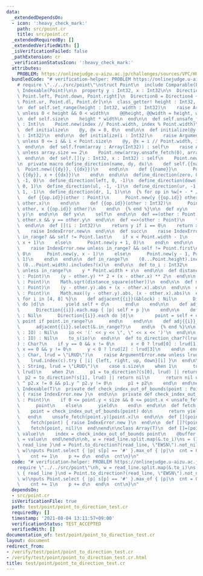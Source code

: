 ```yaml
---
data:
  _extendedDependsOn:
  - icon: ':heavy_check_mark:'
    path: src/point.cr
    title: src/point.cr
  _extendedRequiredBy: []
  _extendedVerifiedWith: []
  _isVerificationFailed: false
  _pathExtension: cr
  _verificationStatusIcon: ':heavy_check_mark:'
  attributes:
    PROBLEM: https://onlinejudge.u-aizu.ac.jp/challenges/sources/VPC/HUPC/3185
  bundledCode: "# verification-helper: PROBLEM https://onlinejudge.u-aizu.ac.jp/challenges/sources/VPC/HUPC/3185\n\
    # require \"../../src/point\"\nstruct Point\n  include Comparable(Point)\n  extend\
    \ Indexable(Point)\n\n  property y : Int32, x : Int32\n\n  Direction4 = [Point.up,\
    \ Point.left, Point.down, Point.right]\n  Direction8 = Direction4 + [Point.ul,\
    \ Point.ur, Point.dl, Point.dr]\n\n  class_getter! height : Int32, width : Int32\n\
    \n  def self.set_range(height : Int32, width : Int32)\n    raise ArgumentError.new\
    \ unless 0 < height && 0 < width\n    @@height, @@width = height, width\n  end\n\
    \n  def self.size\n    height * width\n  end\n\n  def self.unsafe_fetch(index\
    \ : Int)\n    Point.new(index // Point.width, index % Point.width)\n  end\n\n\
    \  def initialize\n    @y, @x = 0, 0\n  end\n\n  def initialize(@y : Int32, @x\
    \ : Int32)\n  end\n\n  def initialize(i : Int32)\n    raise ArgumentError.new\
    \ unless 0 <= i && i < Point.size\n    @y, @x = i // Point.width, i % Point.width\n\
    \  end\n\n  def self.from(array : Array(Int32)) : self\n    raise ArgumentError.new\
    \ unless array.size == 2\n    Point.new(array.unsafe_fetch(0), array.unsafe_fetch(1))\n\
    \  end\n\n  def self.[](y : Int32, x : Int32) : self\n    Point.new(y, x)\n  end\n\
    \n  private macro define_direction(name, dy, dx)\n    def self.{{name}}\n    \
    \  Point.new({{dy}}, {{dx}})\n    end\n\n    def {{name}}\n      Point.new(y +\
    \ {{dy}}, x + {{dx}})\n    end\n  end\n\n  define_direction(zero, 0, 0)\n  define_direction(up,\
    \ -1, 0)\n  define_direction(left, 0, -1)\n  define_direction(down, 1, 0)\n  define_direction(right,\
    \ 0, 1)\n  define_direction(ul, -1, -1)\n  define_direction(ur, -1, 1)\n  define_direction(dl,\
    \ 1, -1)\n  define_direction(dr, 1, 1)\n\n  {% for op in %w[+ - * // %] %}\n \
    \   def {{op.id}}(other : Point)\n      Point.new(y {{op.id}} other.y, x {{op.id}}\
    \ other.x)\n    end\n\n    def {{op.id}}(other : Int32)\n      Point.new(y {{op.id}}\
    \ other, x {{op.id}} other)\n    end\n  {% end %}\n\n  def xy\n    Point.new(x,\
    \ y)\n  end\n\n  def yx\n    self\n  end\n\n  def ==(other : Point)\n    x ==\
    \ other.x && y == other.y\n  end\n\n  def <=>(other : Point)\n    to_i <=> other.to_i\n\
    \  end\n\n  def [](i : Int32)\n    return y if i == 0\n    return x if i == 1\n\
    \    raise IndexError.new\n  end\n\n  def succ\n    raise IndexError.new unless\
    \ in_range? && self != Point.last\n    if x < Point.width - 1\n      Point.new(y,\
    \ x + 1)\n    else\n      Point.new(y + 1, 0)\n    end\n  end\n\n  def pred\n\
    \    raise IndexError.new unless in_range? && self != Point.first\n    if x >\
    \ 0\n      Point.new(y, x - 1)\n    else\n      Point.new(y - 1, Point.width -\
    \ 1)\n    end\n  end\n\n  def in_range?\n    (0...Point.height).includes?(y) &&\
    \ (0...Point.width).includes?(x)\n  end\n\n  def to_i : Int32\n    raise IndexError.new\
    \ unless in_range?\n    y * Point.width + x\n  end\n\n  def distance_square(other\
    \ : Point)\n    (y - other.y) ** 2 + (x - other.x) ** 2\n  end\n\n  def distance(other\
    \ : Point)\n    Math.sqrt(distance_square(other))\n  end\n\n  def manhattan(other\
    \ : Point)\n    (y - other.y).abs + (x - other.x).abs\n  end\n\n  def chebyshev(other\
    \ : Point)\n    Math.max((y - other.y).abs, (x - other.x).abs)\n  end\n\n  {%\
    \ for i in [4, 8] %}\n    def adjacent{{i}}(&block) : Nil\n      Direction{{i}}.each\
    \ do |d|\n        yield self + d\n      end\n    end\n\n    def adjacent{{i}}\n\
    \      Direction{{i}}.each.map { |p| self + p }\n    end\n\n    def adj{{i}}_in_range(&block)\
    \ : Nil\n      Direction{{i}}.each do |d|\n        point = self + d\n        yield\
    \ point if point.in_range?\n      end\n    end\n\n    def adj{{i}}_in_range\n\
    \      adjacent{{i}}.select(&.in_range?)\n    end\n  {% end %}\n\n  def to_s(io\
    \ : IO) : Nil\n    io << '(' << y << \", \" << x << ')'\n  end\n\n  def inspect(io\
    \ : IO) : Nil\n    to_s(io)\n  end\n\n  def to_direction_char?(lrud = \"LRUD\"\
    ) : Char?\n    if y == 0 && x != 0\n      x < 0 ? lrud[0] : lrud[1]\n    elsif\
    \ x == 0 && y != 0\n      y < 0 ? lrud[2] : lrud[3]\n    end\n  end\n\n  def self.to_direction?(c\
    \ : Char, lrud = \"LRUD\")\n    raise ArgumentError.new unless lrud.size == 4\n\
    \    lrud.index(c).try { |i| {left, right, up, down}[i] }\n  end\n\n  def self.to_direction?(s\
    \ : String, lrud = \"LRUD\")\n    case s.size\n    when 1\n      to_direction?(s[0],\
    \ lrud)\n    when 2\n      p1 = to_direction?(s[0], lrud) || return nil\n    \
    \  p2 = to_direction?(s[1], lrud) || return nil\n      return nil unless p1.x\
    \ ^ p2.x != 0 && p1.y ^ p2.y != 0\n      p1 + p2\n    end\n  end\nend\n\nmodule\
    \ Indexable(T)\n  private def check_index_out_of_bounds(point : Point)\n    check_index_out_of_bounds(point)\
    \ { raise IndexError.new }\n  end\n\n  private def check_index_out_of_bounds(point\
    \ : Point)\n    if 0 <= point.y < size && 0 <= point.x < unsafe_fetch(point.y).size\n\
    \      point\n    else\n      yield\n    end\n  end\n\n  def fetch(point : Point)\n\
    \    point = check_index_out_of_bounds(point) do\n      return yield point\n \
    \   end\n    unsafe_fetch(point.y)[point.x]\n  end\n\n  def [](point : Point)\n\
    \    fetch(point) { raise IndexError.new }\n  end\n\n  def []?(point : Point)\n\
    \    fetch(point, nil)\n  end\nend\n\nclass Array(T)\n  def []=(point : Point,\
    \ value)\n    index = check_index_out_of_bounds point\n    @buffer[index.y][index.x]\
    \ = value\n  end\nend\n\nh, w = read_line.split.map(&.to_i)\ns = (1..h).map {\
    \ read_line }\nd = Point.to_direction?(read_line, \"EWSN\").not_nil!\nPoint.set_range(h,\
    \ w)\nputs Point.select { |p| s[p] == '#' }.max_of { |p|\n  cnt = 0\n  while p.in_range?\n\
    \    cnt += 1\n    p += d\n  end\n  cnt\n}\n"
  code: "# verification-helper: PROBLEM https://onlinejudge.u-aizu.ac.jp/challenges/sources/VPC/HUPC/3185\n\
    require \"../../src/point\"\nh, w = read_line.split.map(&.to_i)\ns = (1..h).map\
    \ { read_line }\nd = Point.to_direction?(read_line, \"EWSN\").not_nil!\nPoint.set_range(h,\
    \ w)\nputs Point.select { |p| s[p] == '#' }.max_of { |p|\n  cnt = 0\n  while p.in_range?\n\
    \    cnt += 1\n    p += d\n  end\n  cnt\n}\n"
  dependsOn:
  - src/point.cr
  isVerificationFile: true
  path: test/point/point_to_direction_test.cr
  requiredBy: []
  timestamp: '2021-08-04 13:11:57+09:00'
  verificationStatus: TEST_ACCEPTED
  verifiedWith: []
documentation_of: test/point/point_to_direction_test.cr
layout: document
redirect_from:
- /verify/test/point/point_to_direction_test.cr
- /verify/test/point/point_to_direction_test.cr.html
title: test/point/point_to_direction_test.cr
---
```


